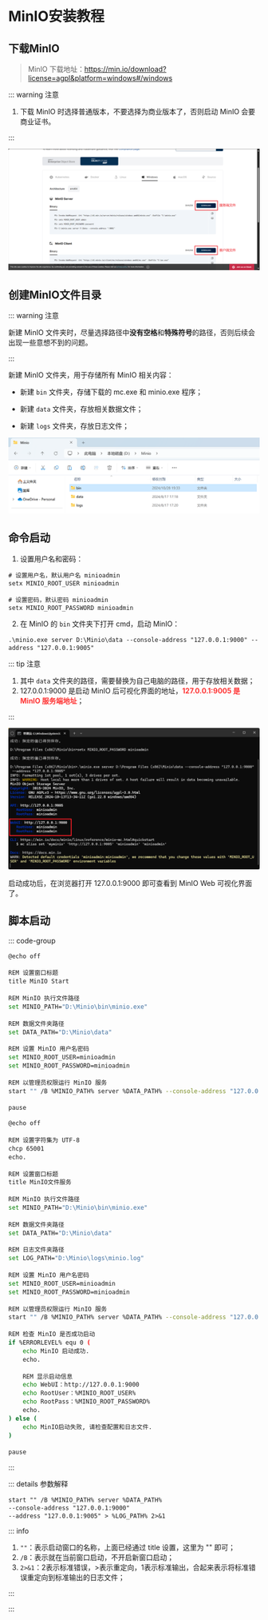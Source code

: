 # MinIO安装教程

## 下载MinIO

>MinIO 下载地址：https://min.io/download?license=agpl&platform=windows#/windows



::: warning 注意

1. 下载 MinIO 时选择普通版本，不要选择为商业版本了，否则启动 MinIO 会要商业证书。

:::

![](../assets/minio下载地址.png)



## 创建MinIO文件目录

::: warning 注意

新建 MinIO 文件夹时，尽量选择路径中**没有空格**和**特殊符号**的路径，否则后续会出现一些意想不到的问题。

:::

新建 MinIO 文件夹，用于存储所有 MinIO 相关内容：

- 新建 `bin` 文件夹，存储下载的 mc.exe 和 minio.exe 程序；

- 新建 `data` 文件夹，存放相关数据文件；

- 新建 `logs` 文件夹，存放日志文件；

![](../assets/minio文件夹.png)



## 命令启动

1. 设置用户名和密码：

```shell
# 设置用户名，默认用户名 minioadmin
setx MINIO_ROOT_USER minioadmin

# 设置密码，默认密码 minioadmin
setx MINIO_ROOT_PASSWORD minioadmin
```

2. 在 MinIO 的 `bin` 文件夹下打开 cmd，启动 MinIO：

```shell
.\minio.exe server D:\Minio\data --console-address "127.0.0.1:9000" --address "127.0.0.1:9005"
```

::: tip 注意

1. 其中 `data` 文件夹的路径，需要替换为自己电脑的路径，用于存放相关数据；
2. 127.0.0.1:9000 是启动 MinIO 后可视化界面的地址，**<span style="color:#FF3333;">127.0.0.1:9005 是 MinIO 服务端地址</span>**；

:::

![](../assets/minio启动.png)

启动成功后，在浏览器打开 127.0.0.1:9000 即可查看到 MinIO Web 可视化界面了。



## 脚本启动

::: code-group

```bash [控制台输出日志]
@echo off

REM 设置窗口标题
title MinIO Start

REM MinIO 执行文件路径
set MINIO_PATH="D:\Minio\bin\minio.exe"

REM 数据文件夹路径
set DATA_PATH="D:\Minio\data"

REM 设置 MinIO 用户名密码
set MINIO_ROOT_USER=minioadmin
set MINIO_ROOT_PASSWORD=minioadmin

REM 以管理员权限运行 MinIO 服务
start "" /B %MINIO_PATH% server %DATA_PATH% --console-address "127.0.0.1:9000" --address "127.0.0.1:9005"

pause
```

```bash [日志文件输出]
@echo off

REM 设置字符集为 UTF-8
chcp 65001
echo.

REM 设置窗口标题
title MinIO文件服务

REM MinIO 执行文件路径
set MINIO_PATH="D:\Minio\bin\minio.exe"

REM 数据文件夹路径
set DATA_PATH="D:\Minio\data"

REM 日志文件夹路径
set LOG_PATH="D:\Minio\logs\minio.log"

REM 设置 MinIO 用户名密码
set MINIO_ROOT_USER=minioadmin
set MINIO_ROOT_PASSWORD=minioadmin

REM 以管理员权限运行 MinIO 服务
start "" /B %MINIO_PATH% server %DATA_PATH% --console-address "127.0.0.1:9000" --address "127.0.0.1:9005" > %LOG_PATH% 2>&1

REM 检查 MinIO 是否成功启动
if %ERRORLEVEL% equ 0 (
    echo MinIO 启动成功.
    echo.

    REM 显示启动信息
    echo WebUI：http://127.0.0.1:9000
    echo RootUser：%MINIO_ROOT_USER%
    echo RootPass：%MINIO_ROOT_PASSWORD%
    echo.
) else (
    echo MinIO启动失败, 请检查配置和日志文件.
)

pause
```

:::



::: details 参数解释

```shell
start "" /B %MINIO_PATH% server %DATA_PATH% 
--console-address "127.0.0.1:9000" 
--address "127.0.0.1:9005" > %LOG_PATH% 2>&1
```

::: info

1. `""`：表示启动窗口的名称，上面已经通过 title 设置，这里为 "" 即可；
2. `/B`：表示就在当前窗口启动，不开启新窗口启动；
3. `2>&1`：2表示标准错误，>表示重定向，1表示标准输出，合起来表示将标准错误重定向到标准输出的日志文件；

:::

:::
